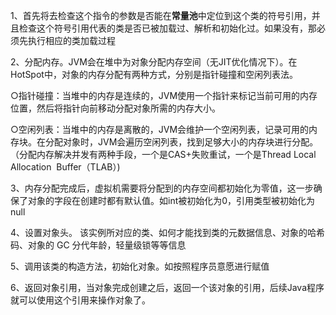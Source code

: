 1、首先将去检查这个指令的参数是否能在**常量池**中定位到这个类的符号引用，并且检查这个符号引用代表的类是否已被加载过、解析和初始化过。如果没有，那必须先执行相应的类加载过程

2、分配内存。JVM会在堆中为对象分配内存空间（无JIT优化情况下）。在HotSpot中，对象的内存分配有两种方式，分别是指针碰撞和空闲列表法。 

​	○指针碰撞：当堆中的内存是连续的，JVM使用一个指针来标记当前可用的内存位置，然后将指针向前移动分配对象所需的内存大小。 

​	○空闲列表：当堆中的内存是离散的，JVM会维护一个空闲列表，记录可用的内存块。在分配对象时，JVM会遍历空闲列表，找到足够大小的内存块进行分配。 （分配内存解决并发有两种手段，一个是CAS+失败重试，一个是Thread Local Allocation  Buffer（TLAB）) 

3、内存分配完成后，虚拟机需要将分配到的内存空间都初始化为零值，这一步确保了对象的字段在创建时都有默认值。如int被初始化为0，引用类型被初始化为null 

4、设置对象头。 该实例所对应的类、如何才能找到类的元数据信息、对象的哈希码、对象的 GC 分代年龄，轻量级锁等等信息 

5、调用该类的构造方法，初始化对象。如按照程序员意愿进行赋值 

6、返回对象引用，当对象完成创建之后，返回一个该对象的引用，后续Java程序就可以使用这个引用来操作对象了。 